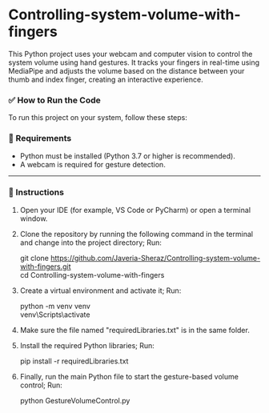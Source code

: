 # Controlling-system-volume-with-fingers

This Python project uses your webcam and computer vision to control the system volume using hand gestures. It tracks your fingers in real-time using MediaPipe and adjusts the volume based on the distance between your thumb and index finger, creating an interactive experience.

### ✅ How to Run the Code

To run this project on your system, follow these steps:

### 🔧 Requirements

* Python must be installed (Python 3.7 or higher is recommended).
* A webcam is required for gesture detection.

---

### 🚀 Instructions

1. Open your IDE (for example, VS Code or PyCharm) or open a terminal window.

2. Clone the repository by running the following command in the terminal and change into the project directory; Run:

   git clone https://github.com/Javeria-Sheraz/Controlling-system-volume-with-fingers.git  
   cd Controlling-system-volume-with-fingers  



4. Create a virtual environment and activate it; Run:

   python -m venv venv  
   venv\Scripts\activate  

   

5. Make sure the file named "requiredLibraries.txt" is in the same folder.

6. Install the required Python libraries; Run:

   pip install -r requiredLibraries.txt


   

7. Finally, run the main Python file to start the gesture-based volume control; Run:

   python GestureVolumeControl.py


